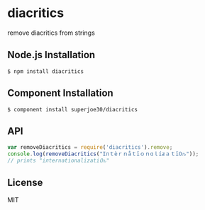 
# diacritics

  remove diacritics from strings

## Node.js Installation

    $ npm install diacritics

## Component Installation

    $ component install superjoe30/diacritics

## API

```js
var removeDiacritics = require('diacritics').remove;
console.log(removeDiacritics("Iлｔèｒｎåｔïｏｎɑｌíƶａｔï߀ԉ"));
// prints "iлternationalizati߀ԉ"
```

## License

  MIT

